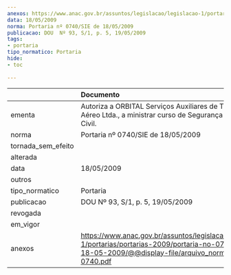 ```yaml
---
anexos: https://www.anac.gov.br/assuntos/legislacao/legislacao-1/portarias/portarias-2009/portaria-no-0740-sie-de-18-05-2009/@@display-file/arquivo_norma/PA2009-0740.pdf
data: 18/05/2009
norma: Portaria nº 0740/SIE de 18/05/2009
publicacao: DOU  Nº 93, S/1, p. 5, 19/05/2009
tags:
- portaria
tipo_normatico: Portaria
hide: 
- toc 
 
---
```


|                    | Documento                                                                                                                                                         |
|:-------------------|:------------------------------------------------------------------------------------------------------------------------------------------------------------------|
| ementa             | Autoriza a ORBITAL Serviços Auxiliares de Transporte Aéreo Ltda., a ministrar curso de Segurança da Aviação Civil.                                                |
| norma              | Portaria nº 0740/SIE de 18/05/2009                                                                                                                                |
| tornada_sem_efeito |                                                                                                                                                                   |
| alterada           |                                                                                                                                                                   |
| data               | 18/05/2009                                                                                                                                                        |
| outros             |                                                                                                                                                                   |
| tipo_normatico     | Portaria                                                                                                                                                          |
| publicacao         | DOU  Nº 93, S/1, p. 5, 19/05/2009                                                                                                                                 |
| revogada           |                                                                                                                                                                   |
| em_vigor           |                                                                                                                                                                   |
| anexos             | https://www.anac.gov.br/assuntos/legislacao/legislacao-1/portarias/portarias-2009/portaria-no-0740-sie-de-18-05-2009/@@display-file/arquivo_norma/PA2009-0740.pdf |